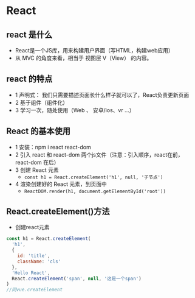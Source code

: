 # React

## react 是什么

- React是一个JS库，用来构建用户界面（写HTML，构建web应用）
- 从 MVC 的角度来看，相当于 视图层 V（View） 的内容。

## react 的特点

- 1 声明式： 我们只需要描述页面长什么样子就可以了，React负责更新页面
- 2 基于组件（组件化）
- 3 学习一次，随处使用（Web 、 安卓/ios、vr ...）

## React 的基本使用

- 1 安装：npm i react react-dom
- 2 引入 react 和 react-dom 两个js文件（注意：引入顺序，react在前，react-dom 在后）
- 3 创建 React 元素
  - `const h1 = React.createElement('h1', null, '子节点')`
- 4 渲染创建好的 React 元素，到页面中
  - `ReactDOM.render(h1, document.getElementById('root'))`

## React.createElement()方法

- 创建react元素 

```javascript
const h1 = React.createElement(
  'h1',
  {
    id: 'title',
    className: 'cls'
  },
  'Hello React',
  React.createElement('span', null, '这是一个span')
)
//同vue.createElement
```


